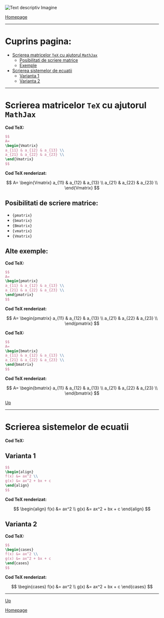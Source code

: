 <script id="MathJax-script" async src="https://cdn.jsdelivr.net/npm/mathjax@3/es5/tex-mml-chtml.js"></script>

![Text descriptiv Imagine](https://metricop.com/cdn/shop/articles/trimble-total-station.jpg?v=1677673954&width=1100)

[Homepage](index.md)

***

# Cuprins pagina:

- [Scrierea matricelor `TeX` cu ajutorul `MathJax`](#scrierea-matricelor-tex-cu-ajutorul-mathjax)
    - [Posibilitati de scriere matrice](#posibilitati-de-scriere-matrice)
    - [Exemple](#alte-exemple)
- [Scrierea sistemelor de ecuatii](#scrierea-sistemelor-de-ecuatii)
    - [Varianta 1](#varianta-1)
    - [Varianta 2](#varianta-2)

***

# Scrierea matricelor `TeX` cu ajutorul `MathJax`

**Cod TeX:**

```latex
$$
A=
\begin{Vmatrix}
a_{11} & a_{12} & a_{13} \\
a_{21} & a_{22} & a_{23} \\
\end{Vmatrix}
$$
```
**Cod TeX renderizat:**

$$
A=
\begin{Vmatrix}
a_{11} & a_{12} & a_{13} \\
a_{21} & a_{22} & a_{23} \\
\end{Vmatrix}
$$

## Posibilitati de scriere matrice:
- `{pmatrix}`
- `{bmatrix}`
- `{Bmatrix}`
- `{vmatrix}`
- `{Vmatrix}`

## Alte exemple:

**Cod TeX:**

```latex
$$
A=
\begin{pmatrix}
a_{11} & a_{12} & a_{13} \\
a_{21} & a_{22} & a_{23} \\
\end{pmatrix}
$$
```
**Cod TeX renderizat:**

$$
A=
\begin{pmatrix}
a_{11} & a_{12} & a_{13} \\
a_{21} & a_{22} & a_{23} \\
\end{pmatrix}
$$

**Cod TeX:**

```latex
$$
A=
\begin{bmatrix}
a_{11} & a_{12} & a_{13} \\
a_{21} & a_{22} & a_{23} \\
\end{bmatrix}
$$
```
**Cod TeX renderizat:**

$$
A=
\begin{bmatrix}
a_{11} & a_{12} & a_{13} \\
a_{21} & a_{22} & a_{23} \\
\end{bmatrix}
$$

<p> </p>

[Up](#cuprins-pagina)

***

# Scrierea sistemelor de ecuatii

**Cod TeX:**

## Varianta 1

```LaTeX
$$
\begin{align}
f(x) &= ax^2 \\
g(x) &= ax^2 + bx + c
\end{align}
$$
```
**Cod TeX renderizat:**

$$
\begin{align}
f(x) &= ax^2 \\
g(x) &= ax^2 + bx + c
\end{align}
$$

## Varianta 2

**Cod TeX:**

```latex
$$
\begin{cases}
f(x) &= ax^2 \\
g(x) &= ax^2 + bx + c
\end{cases}
$$
```
**Cod TeX renderizat:**

$$
\begin{cases}
f(x) &= ax^2 \\
g(x) &= ax^2 + bx + c
\end{cases}
$$

***

[Up](#cuprins-pagina)

[Homepage](index)


